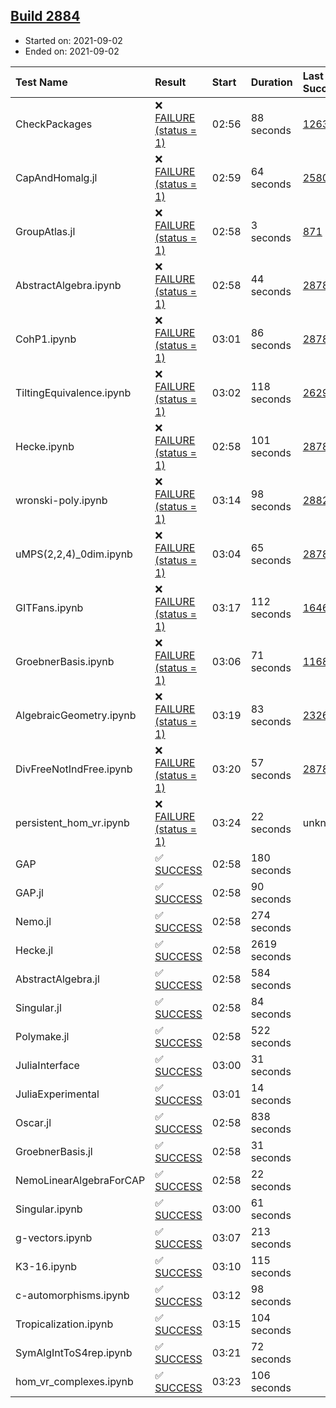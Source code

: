 ## [Build 2884](https://oscarci.mathematik.uni-kl.de/job/oscar-stable/2884/)

* Started on: 2021-09-02
* Ended on: 2021-09-02

| Test Name    | Result | Start | Duration | Last Success | First Failure |
|:-------------|:-------|:------|:---------|:-------------|:--------------|
| CheckPackages | ❌ [FAILURE (status = 1)](https://oscarci.mathematik.uni-kl.de/job/oscar-stable/2884/artifact/logs/build-2884/CheckPackages.log) | 02:56 | 88 seconds | [1263](https://oscarci.mathematik.uni-kl.de/job/oscar-stable/1263/) | [1264](https://oscarci.mathematik.uni-kl.de/job/oscar-stable/1264/) |
| CapAndHomalg.jl | ❌ [FAILURE (status = 1)](https://oscarci.mathematik.uni-kl.de/job/oscar-stable/2884/artifact/logs/build-2884/CapAndHomalg.jl.log) | 02:59 | 64 seconds | [2580](https://oscarci.mathematik.uni-kl.de/job/oscar-stable/2580/) | [2581](https://oscarci.mathematik.uni-kl.de/job/oscar-stable/2581/) |
| GroupAtlas.jl | ❌ [FAILURE (status = 1)](https://oscarci.mathematik.uni-kl.de/job/oscar-stable/2884/artifact/logs/build-2884/GroupAtlas.jl.log) | 02:58 | 3 seconds | [871](https://oscarci.mathematik.uni-kl.de/job/oscar-stable/871/) | [872](https://oscarci.mathematik.uni-kl.de/job/oscar-stable/872/) |
| AbstractAlgebra.ipynb | ❌ [FAILURE (status = 1)](https://oscarci.mathematik.uni-kl.de/job/oscar-stable/2884/artifact/logs/build-2884/AbstractAlgebra.ipynb.log) | 02:58 | 44 seconds | [2878](https://oscarci.mathematik.uni-kl.de/job/oscar-stable/2878/) | [2879](https://oscarci.mathematik.uni-kl.de/job/oscar-stable/2879/) |
| CohP1.ipynb | ❌ [FAILURE (status = 1)](https://oscarci.mathematik.uni-kl.de/job/oscar-stable/2884/artifact/logs/build-2884/CohP1.ipynb.log) | 03:01 | 86 seconds | [2878](https://oscarci.mathematik.uni-kl.de/job/oscar-stable/2878/) | [2879](https://oscarci.mathematik.uni-kl.de/job/oscar-stable/2879/) |
| TiltingEquivalence.ipynb | ❌ [FAILURE (status = 1)](https://oscarci.mathematik.uni-kl.de/job/oscar-stable/2884/artifact/logs/build-2884/TiltingEquivalence.ipynb.log) | 03:02 | 118 seconds | [2629](https://oscarci.mathematik.uni-kl.de/job/oscar-stable/2629/) | [2630](https://oscarci.mathematik.uni-kl.de/job/oscar-stable/2630/) |
| Hecke.ipynb | ❌ [FAILURE (status = 1)](https://oscarci.mathematik.uni-kl.de/job/oscar-stable/2884/artifact/logs/build-2884/Hecke.ipynb.log) | 02:58 | 101 seconds | [2878](https://oscarci.mathematik.uni-kl.de/job/oscar-stable/2878/) | [2879](https://oscarci.mathematik.uni-kl.de/job/oscar-stable/2879/) |
| wronski-poly.ipynb | ❌ [FAILURE (status = 1)](https://oscarci.mathematik.uni-kl.de/job/oscar-stable/2884/artifact/logs/build-2884/wronski-poly.ipynb.log) | 03:14 | 98 seconds | [2882](https://oscarci.mathematik.uni-kl.de/job/oscar-stable/2882/) | [2883](https://oscarci.mathematik.uni-kl.de/job/oscar-stable/2883/) |
| uMPS(2,2,4)_0dim.ipynb | ❌ [FAILURE (status = 1)](https://oscarci.mathematik.uni-kl.de/job/oscar-stable/2884/artifact/logs/build-2884/uMPS-2-2-4-_0dim.ipynb.log) | 03:04 | 65 seconds | [2878](https://oscarci.mathematik.uni-kl.de/job/oscar-stable/2878/) | [2879](https://oscarci.mathematik.uni-kl.de/job/oscar-stable/2879/) |
| GITFans.ipynb | ❌ [FAILURE (status = 1)](https://oscarci.mathematik.uni-kl.de/job/oscar-stable/2884/artifact/logs/build-2884/GITFans.ipynb.log) | 03:17 | 112 seconds | [1646](https://oscarci.mathematik.uni-kl.de/job/oscar-stable/1646/) | [1647](https://oscarci.mathematik.uni-kl.de/job/oscar-stable/1647/) |
| GroebnerBasis.ipynb | ❌ [FAILURE (status = 1)](https://oscarci.mathematik.uni-kl.de/job/oscar-stable/2884/artifact/logs/build-2884/GroebnerBasis.ipynb.log) | 03:06 | 71 seconds | [1168](https://oscarci.mathematik.uni-kl.de/job/oscar-stable/1168/) | [1169](https://oscarci.mathematik.uni-kl.de/job/oscar-stable/1169/) |
| AlgebraicGeometry.ipynb | ❌ [FAILURE (status = 1)](https://oscarci.mathematik.uni-kl.de/job/oscar-stable/2884/artifact/logs/build-2884/AlgebraicGeometry.ipynb.log) | 03:19 | 83 seconds | [2326](https://oscarci.mathematik.uni-kl.de/job/oscar-stable/2326/) | [2327](https://oscarci.mathematik.uni-kl.de/job/oscar-stable/2327/) |
| DivFreeNotIndFree.ipynb | ❌ [FAILURE (status = 1)](https://oscarci.mathematik.uni-kl.de/job/oscar-stable/2884/artifact/logs/build-2884/DivFreeNotIndFree.ipynb.log) | 03:20 | 57 seconds | [2878](https://oscarci.mathematik.uni-kl.de/job/oscar-stable/2878/) | [2879](https://oscarci.mathematik.uni-kl.de/job/oscar-stable/2879/) |
| persistent_hom_vr.ipynb | ❌ [FAILURE (status = 1)](https://oscarci.mathematik.uni-kl.de/job/oscar-stable/2884/artifact/logs/build-2884/persistent_hom_vr.ipynb.log) | 03:24 | 22 seconds | unknown | unknown |
| GAP | ✅ [SUCCESS](https://oscarci.mathematik.uni-kl.de/job/oscar-stable/2884/artifact/logs/build-2884/GAP.log) | 02:58 | 180 seconds |  |  |
| GAP.jl | ✅ [SUCCESS](https://oscarci.mathematik.uni-kl.de/job/oscar-stable/2884/artifact/logs/build-2884/GAP.jl.log) | 02:58 | 90 seconds |  |  |
| Nemo.jl | ✅ [SUCCESS](https://oscarci.mathematik.uni-kl.de/job/oscar-stable/2884/artifact/logs/build-2884/Nemo.jl.log) | 02:58 | 274 seconds |  |  |
| Hecke.jl | ✅ [SUCCESS](https://oscarci.mathematik.uni-kl.de/job/oscar-stable/2884/artifact/logs/build-2884/Hecke.jl.log) | 02:58 | 2619 seconds |  |  |
| AbstractAlgebra.jl | ✅ [SUCCESS](https://oscarci.mathematik.uni-kl.de/job/oscar-stable/2884/artifact/logs/build-2884/AbstractAlgebra.jl.log) | 02:58 | 584 seconds |  |  |
| Singular.jl | ✅ [SUCCESS](https://oscarci.mathematik.uni-kl.de/job/oscar-stable/2884/artifact/logs/build-2884/Singular.jl.log) | 02:58 | 84 seconds |  |  |
| Polymake.jl | ✅ [SUCCESS](https://oscarci.mathematik.uni-kl.de/job/oscar-stable/2884/artifact/logs/build-2884/Polymake.jl.log) | 02:58 | 522 seconds |  |  |
| JuliaInterface | ✅ [SUCCESS](https://oscarci.mathematik.uni-kl.de/job/oscar-stable/2884/artifact/logs/build-2884/JuliaInterface.log) | 03:00 | 31 seconds |  |  |
| JuliaExperimental | ✅ [SUCCESS](https://oscarci.mathematik.uni-kl.de/job/oscar-stable/2884/artifact/logs/build-2884/JuliaExperimental.log) | 03:01 | 14 seconds |  |  |
| Oscar.jl | ✅ [SUCCESS](https://oscarci.mathematik.uni-kl.de/job/oscar-stable/2884/artifact/logs/build-2884/Oscar.jl.log) | 02:58 | 838 seconds |  |  |
| GroebnerBasis.jl | ✅ [SUCCESS](https://oscarci.mathematik.uni-kl.de/job/oscar-stable/2884/artifact/logs/build-2884/GroebnerBasis.jl.log) | 02:58 | 31 seconds |  |  |
| NemoLinearAlgebraForCAP | ✅ [SUCCESS](https://oscarci.mathematik.uni-kl.de/job/oscar-stable/2884/artifact/logs/build-2884/NemoLinearAlgebraForCAP.log) | 02:58 | 22 seconds |  |  |
| Singular.ipynb | ✅ [SUCCESS](https://oscarci.mathematik.uni-kl.de/job/oscar-stable/2884/artifact/logs/build-2884/Singular.ipynb.log) | 03:00 | 61 seconds |  |  |
| g-vectors.ipynb | ✅ [SUCCESS](https://oscarci.mathematik.uni-kl.de/job/oscar-stable/2884/artifact/logs/build-2884/g-vectors.ipynb.log) | 03:07 | 213 seconds |  |  |
| K3-16.ipynb | ✅ [SUCCESS](https://oscarci.mathematik.uni-kl.de/job/oscar-stable/2884/artifact/logs/build-2884/K3-16.ipynb.log) | 03:10 | 115 seconds |  |  |
| c-automorphisms.ipynb | ✅ [SUCCESS](https://oscarci.mathematik.uni-kl.de/job/oscar-stable/2884/artifact/logs/build-2884/c-automorphisms.ipynb.log) | 03:12 | 98 seconds |  |  |
| Tropicalization.ipynb | ✅ [SUCCESS](https://oscarci.mathematik.uni-kl.de/job/oscar-stable/2884/artifact/logs/build-2884/Tropicalization.ipynb.log) | 03:15 | 104 seconds |  |  |
| SymAlgIntToS4rep.ipynb | ✅ [SUCCESS](https://oscarci.mathematik.uni-kl.de/job/oscar-stable/2884/artifact/logs/build-2884/SymAlgIntToS4rep.ipynb.log) | 03:21 | 72 seconds |  |  |
| hom_vr_complexes.ipynb | ✅ [SUCCESS](https://oscarci.mathematik.uni-kl.de/job/oscar-stable/2884/artifact/logs/build-2884/hom_vr_complexes.ipynb.log) | 03:23 | 106 seconds |  |  |
